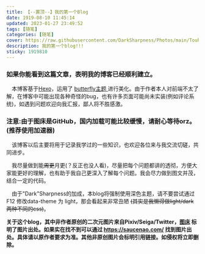 ```yaml
---
title: 【--置顶--】我的第一个Blog 
date: 1919-08-10 11:45:14 
updated: 2023-01-27 23:49:52
tags: [随笔]
categories: [随笔]
cover: https://raw.githubusercontent.com/DarkSharpness/Photos/main/Touhou/pixiv_94505082.jpg
description: 我的第一个blog!!!
sticky: 1919810
---
```

### 如果你能看到这篇文章，表明我的博客已经顺利建立。

&emsp;本博客基于[Hexo](https://hexo.io/zh-cn/index.html)，运用了 [butterfly主题 ](https://butterfly.js.org/)进行美化。由于作者本人对前端不太了解，在博客中可能出现各种奇怪的bug，也有许多页面可能尚未实装(例如评论系统)，如遇到问题欢迎向我汇报，鄙人将不胜感激。

### **注意:由于图床是GitHub，国内加载可能比较缓慢，请耐心等待orz。(推荐使用加速器)**

&emsp;该博客以后主要将用于记录我学过的一些知识，也欢迎各位来与我交流切磋，共同进步。

&emsp;我尽量做到能~~周更~~月更(？反正也没人看)，尽量把每个问题都讲的透彻，方便大家能更好的理解，也有助于我自己更深入了解每个问题。我会尽力做到图文并茂，结合一定的代码。

&emsp;由于"Dark"Sharpness的加成，本blog将强制使用深色主题，请不要尝试通过 F12 修改data-theme 为 light，那会看起来非常丑陋 ~~(其实是我懒得做light/dark两种不同的css)~~。

**关于这个blog，其中非作者原创的二次元图片来自Pixiv/Seiga/Twitter，[图床](https://github.com/DarkSharpness/Photos/)  标明了图片出处。如果实在找不到可以通过 https://saucenao.com/  找到图片出处。具体请以原作者要求为准。其他非原创图片会标明引用链接。如侵权将立即删除。**
